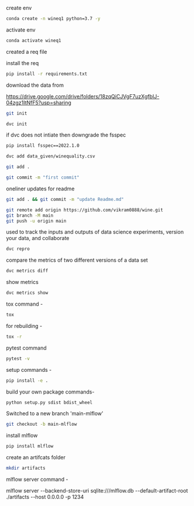create env 

```bash
conda create -n wineq1 python=3.7 -y
```

activate env
```bash
conda activate wineq1
```

created a req file

install the req
```bash
pip install -r requirements.txt
```
download the data from 

https://drive.google.com/drive/folders/18zqQiCJVgF7uzXgfbIJ-04zgz1ItNfF5?usp=sharing

```bash
git init
```
```bash
dvc init 
```
if dvc does not intiate then downgrade the fsspec
``` bash
pip install fsspec==2022.1.0
```
```bash
dvc add data_given/winequality.csv
```
```bash
git add .
```
```bash
git commit -m "first commit"
```

oneliner updates  for readme

```bash
git add . && git commit -m "update Readme.md"
```
```bash
git remote add origin https://github.com/vikram0888/wine.git
git branch -M main
git push -u origin main
```
used to track the inputs and outputs of data science experiments, version your data, and collaborate
```bash
dvc repro
```
compare the metrics of two different versions of a data set
``` bash
dvc metrics diff
```
show metrics
```bash
dvc metrics show
```
tox command -
```bash
tox
```
for rebuilding -
```bash
tox -r 
```
pytest command
```bash
pytest -v
```

setup commands -
```bash
pip install -e . 
```

build your own package commands- 
```bash
python setup.py sdist bdist_wheel
```
Switched to a new branch 'main-mlflow'
```bash
git checkout -b main-mlflow
```
install mlflow
``` bash
pip install mlflow
```
create an artifcats folder
```bash
mkdir artifacts
```

mlflow server command -

mlflow server 
--backend-store-uri sqlite:///mlflow.db
--default-artifact-root ./artifacts
--host 0.0.0.0 -p 1234 